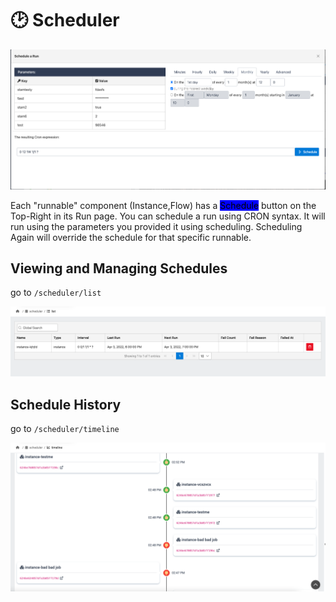 # 🕑 Scheduler

![](<../.gitbook/assets/Screen Shot 2022-04-03 at 18.06.20.png>)

Each "runnable" component (Instance,Flow) has a <mark style="background-color:blue;">Schedule</mark> button on the Top-Right in its Run page. You can schedule a run using CRON syntax. It will run using the parameters you provided it using scheduling. Scheduling Again will override the schedule for that specific runnable.

## Viewing and Managing Schedules

go to `/scheduler/list`

![](<../.gitbook/assets/Screen Shot 2022-04-03 at 18.09.03.png>)

## Schedule History

go to `/scheduler/timeline`

![](<../.gitbook/assets/Screen Shot 2022-04-03 at 18.09.59.png>)
